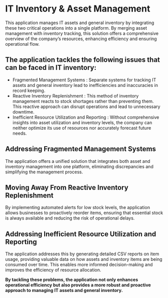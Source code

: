 # IT Inventory & Asset Management

This application manages IT assets and general inventory by integrating these two critical operations into a single platform. 
By merging asset management with inventory tracking, this solution offers a comprehensive overview of the company’s resources, enhancing efficiency and ensuring operational flow.

The application tackles the following issues that can be faced in IT inventory:
-------------------------------------------------------------------------------
- Fragmented Management Systems : Separate systems for tracking IT assets and general inventory lead to inefficiencies and inaccuracies in record keeping.
- Reactive Inventory Replenishment : This method of inventory management reacts to stock shortages rather than preventing them. This reactive approach can disrupt operations and lead to unnecessary downtime.
- Inefficient Resource Utilization and Reporting : Without comprehensive insights into asset utilization and inventory levels, the company can neither optimize its use of resources nor accurately forecast future needs.


Addressing Fragmented Management Systems
---------------------------------------
The application offers a unified solution that integrates both asset and inventory management into one platform, eliminating discrepancies and simplifying the management process.

Moving Away From Reactive Inventory Replenishment
--------------------------------
By implementing automated alerts for low stock levels, the application allows businesses to proactively reorder items, ensuring that essential stock is always available and reducing the risk of operational delays.

Addressing Inefficient Resource Utilization and Reporting
----------------------------------------------
The application addresses this by generating detailed CSV reports on item usage, providing valuable data on how assets and inventory items are being consumed over time. This enables more informed decision-making and improves the efficiency of resource allocation.


**By tackling these problems, the application not only enhances operational efficiency but also provides a more robust and proactive approach to managing IT assets and general inventory.**

